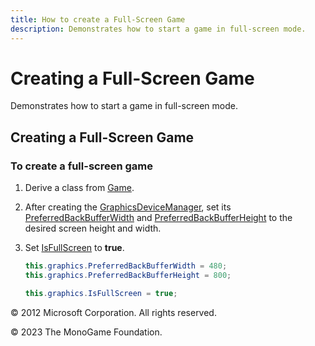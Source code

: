 ```yaml
---
title: How to create a Full-Screen Game
description: Demonstrates how to start a game in full-screen mode.
---
```


# Creating a Full-Screen Game

Demonstrates how to start a game in full-screen mode.

## Creating a Full-Screen Game

### To create a full-screen game

1. Derive a class from [Game](xref:Microsoft.Xna.Framework.Game).

2. After creating the [GraphicsDeviceManager](xref:Microsoft.Xna.Framework.GraphicsDeviceManager), set its [PreferredBackBufferWidth](xref:Microsoft.Xna.Framework.GraphicsDeviceManager.PreferredBackBufferWidth) and [PreferredBackBufferHeight](xref:Microsoft.Xna.Framework.GraphicsDeviceManager.PreferredBackBufferHeight) to the desired screen height and width.

3. Set [IsFullScreen](xref:Microsoft.Xna.Framework.GraphicsDeviceManager.IsFullScreen) to **true**.

    ```csharp
    this.graphics.PreferredBackBufferWidth = 480;
    this.graphics.PreferredBackBufferHeight = 800;
    
    this.graphics.IsFullScreen = true;
    ```

© 2012 Microsoft Corporation. All rights reserved.  

© 2023 The MonoGame Foundation.
